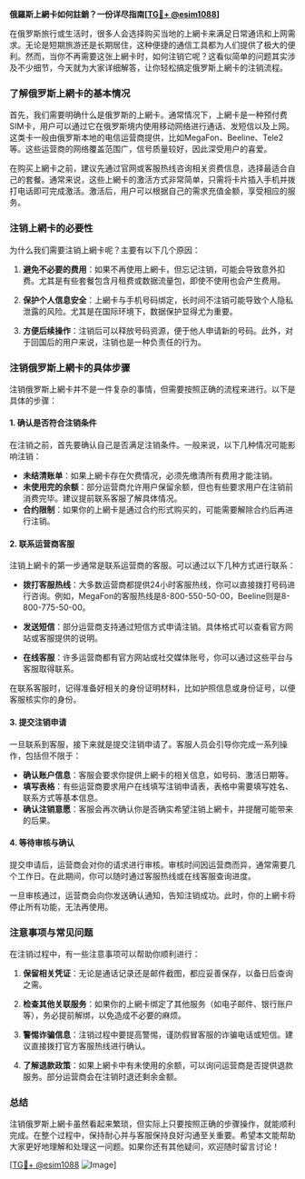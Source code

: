 **俄羅斯上網卡如何註銷？一份详尽指南[[TG💪+ @esim1088](https://t.me/s/esim1088)]**

在俄罗斯旅行或生活时，很多人会选择购买当地的上網卡来满足日常通讯和上网需求。无论是短期旅游还是长期居住，这种便捷的通信工具都为人们提供了极大的便利。然而，当你不再需要这张上網卡时，如何注销它呢？这看似简单的问题其实涉及不少细节，今天就为大家详细解答，让你轻松搞定俄罗斯上網卡的注销流程。

### 了解俄罗斯上網卡的基本情况

首先，我们需要明确什么是俄罗斯的上網卡。通常情况下，上網卡是一种预付费SIM卡，用户可以通过它在俄罗斯境内使用移动网络进行通话、发短信以及上网。这类卡一般由俄罗斯本地的电信运营商提供，比如MegaFon、Beeline、Tele2等。这些运营商的网络覆盖范围广，信号质量较好，因此深受用户的喜爱。

在购买上網卡之前，建议先通过官网或客服热线咨询相关资费信息，选择最适合自己的套餐。通常来说，这些上網卡的激活方式非常简单，只需将卡片插入手机并拨打电话即可完成激活。激活后，用户可以根据自己的需求充值金额，享受相应的服务。

### 注销上網卡的必要性

为什么我们需要注销上網卡呢？主要有以下几个原因：

1. **避免不必要的费用**：如果不再使用上網卡，但忘记注销，可能会导致意外扣费。尤其是有些套餐包含月租费或数据流量包，即使不使用也会产生费用。
   
2. **保护个人信息安全**：上網卡与手机号码绑定，长时间不注销可能导致个人隐私泄露的风险。尤其是在国际环境下，数据保护显得尤为重要。

3. **方便后续操作**：注销后可以释放号码资源，便于他人申请新的号码。此外，对于回国后的用户来说，注销也是一种负责任的行为。

### 注销俄罗斯上網卡的具体步骤

注销俄罗斯上網卡并不是一件复杂的事情，但需要按照正确的流程来进行。以下是具体的步骤：

#### 1. 确认是否符合注销条件

在注销之前，首先要确认自己是否满足注销条件。一般来说，以下几种情况可能影响注销：

- **未结清账单**：如果上網卡存在欠费情况，必须先缴清所有费用才能注销。
- **未使用完的余额**：部分运营商允许用户保留余额，但也有些要求用户在注销前消费完毕。建议提前联系客服了解具体情况。
- **合约限制**：如果你的上網卡是通过合约形式购买的，可能需要解除合约后再进行注销。

#### 2. 联系运营商客服

注销上網卡的第一步通常是联系运营商的客服。可以通过以下几种方式进行联系：

- **拨打客服热线**：大多数运营商都提供24小时客服热线，你可以直接拨打号码进行咨询。例如，MegaFon的客服热线是8-800-550-50-00，Beeline则是8-800-775-50-00。
  
- **发送短信**：部分运营商支持通过短信方式申请注销。具体格式可以查看官方网站或客服提供的说明。

- **在线客服**：许多运营商都有官方网站或社交媒体账号，你可以通过这些平台与客服取得联系。

在联系客服时，记得准备好相关的身份证明材料，比如护照信息或身份证号，以便客服核实你的身份。

#### 3. 提交注销申请

一旦联系到客服，接下来就是提交注销申请了。客服人员会引导你完成一系列操作，包括但不限于：

- **确认账户信息**：客服会要求你提供上網卡的相关信息，如号码、激活日期等。
- **填写表格**：有些运营商要求用户在线填写注销申请表，表格中需要填写姓名、联系方式等基本信息。
- **确认注销意愿**：客服会再次确认你是否确实希望注销上網卡，并提醒可能带来的后果。

#### 4. 等待审核与确认

提交申请后，运营商会对你的请求进行审核。审核时间因运营商而异，通常需要几个工作日。在此期间，你可以随时通过客服热线或在线客服查询进度。

一旦审核通过，运营商会向你发送确认通知，告知注销成功。此时，你的上網卡将停止所有功能，无法再使用。

### 注意事项与常见问题

在注销过程中，有一些注意事项可以帮助你顺利进行：

1. **保留相关凭证**：无论是通话记录还是邮件截图，都应妥善保存，以备日后查询之需。
   
2. **检查其他关联服务**：如果你的上網卡绑定了其他服务（如电子邮件、银行账户等），务必提前解绑，以免造成不必要的麻烦。

3. **警惕诈骗信息**：注销过程中要提高警惕，谨防假冒客服的诈骗电话或短信。建议直接拨打官方客服热线进行确认。

4. **了解退款政策**：如果上網卡中有未使用的余额，可以询问运营商是否提供退款服务。部分运营商会在注销时退还剩余金额。

### 总结

注销俄罗斯上網卡虽然看起来繁琐，但实际上只要按照正确的步骤操作，就能顺利完成。在整个过程中，保持耐心并与客服保持良好沟通至关重要。希望本文能帮助大家更好地理解和处理这一问题。如果你还有其他疑问，欢迎随时留言讨论！

[[TG💪+ @esim1088](https://t.me/s/esim1088) ![Image](https://i.postimg.cc/4NQfJmqS/Snipaste-2025-05-13-00-14-12.png)]